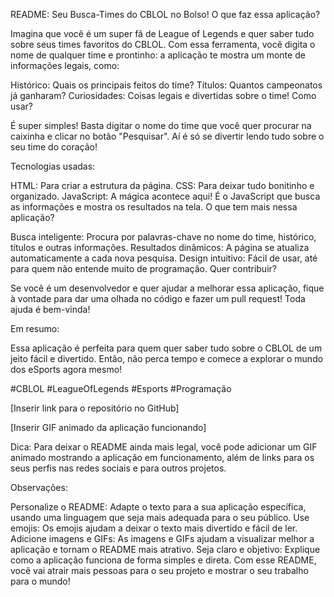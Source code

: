 README: Seu Busca-Times do CBLOL no Bolso!
O que faz essa aplicação?

Imagina que você é um super fã de League of Legends e quer saber tudo sobre seus times favoritos do CBLOL. Com essa ferramenta, você digita o nome de qualquer time e prontinho: a aplicação te mostra um monte de informações legais, como:

Histórico: Quais os principais feitos do time?
Títulos: Quantos campeonatos já ganharam?
Curiosidades: Coisas legais e divertidas sobre o time!
Como usar?

É super simples! Basta digitar o nome do time que você quer procurar na caixinha e clicar no botão "Pesquisar". Aí é só se divertir lendo tudo sobre o seu time do coração!

Tecnologias usadas:

HTML: Para criar a estrutura da página.
CSS: Para deixar tudo bonitinho e organizado.
JavaScript: A mágica acontece aqui! É o JavaScript que busca as informações e mostra os resultados na tela.
O que tem mais nessa aplicação?

Busca inteligente: Procura por palavras-chave no nome do time, histórico, títulos e outras informações.
Resultados dinâmicos: A página se atualiza automaticamente a cada nova pesquisa.
Design intuitivo: Fácil de usar, até para quem não entende muito de programação.
Quer contribuir?

Se você é um desenvolvedor e quer ajudar a melhorar essa aplicação, fique à vontade para dar uma olhada no código e fazer um pull request! Toda ajuda é bem-vinda!

Em resumo:

Essa aplicação é perfeita para quem quer saber tudo sobre o CBLOL de um jeito fácil e divertido. Então, não perca tempo e comece a explorar o mundo dos eSports agora mesmo!

#CBLOL #LeagueOfLegends #Esports #Programação

[Inserir link para o repositório no GitHub]

[Inserir GIF animado da aplicação funcionando]

Dica: Para deixar o README ainda mais legal, você pode adicionar um GIF animado mostrando a aplicação em funcionamento, além de links para os seus perfis nas redes sociais e para outros projetos.

Observações:

Personalize o README: Adapte o texto para a sua aplicação específica, usando uma linguagem que seja mais adequada para o seu público.
Use emojis: Os emojis ajudam a deixar o texto mais divertido e fácil de ler.
Adicione imagens e GIFs: As imagens e GIFs ajudam a visualizar melhor a aplicação e tornam o README mais atrativo.
Seja claro e objetivo: Explique como a aplicação funciona de forma simples e direta.
Com esse README, você vai atrair mais pessoas para o seu projeto e mostrar o seu trabalho para o mundo!

